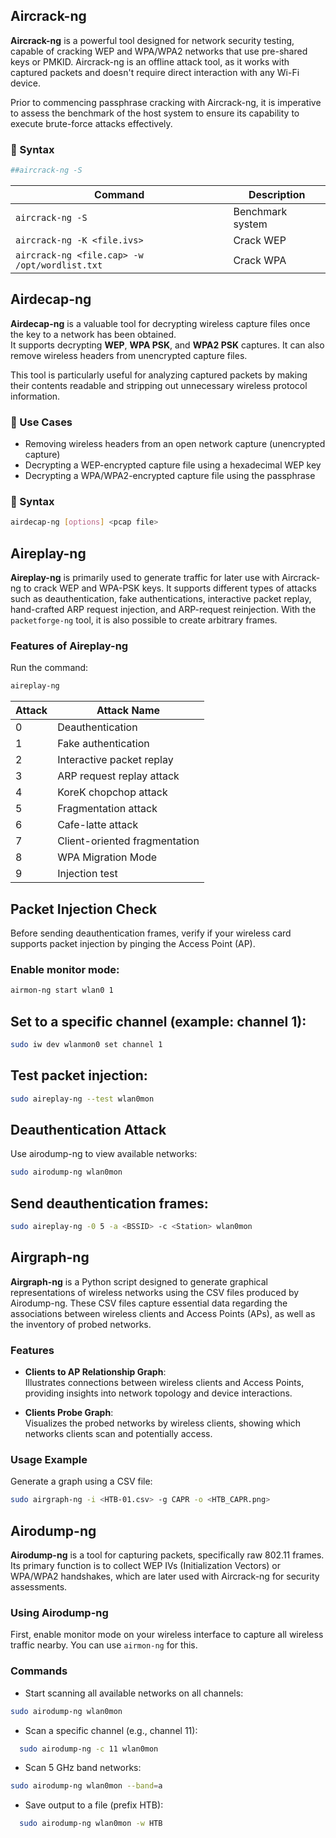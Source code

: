 ## Aircrack-ng

**Aircrack-ng** is a powerful tool designed for network security testing, capable of cracking WEP and WPA/WPA2 networks that use pre-shared keys or PMKID. Aircrack-ng is an offline attack tool, as it works with captured packets and doesn't require direct interaction with any Wi-Fi device.

Prior to commencing passphrase cracking with Aircrack-ng, it is imperative to assess the benchmark of the host system to ensure its capability to execute brute-force attacks effectively.

### 📌 Syntax
```bash
##aircrack-ng -S
```

| Command                                           | Description         |
|---------------------------------------------------|---------------------|
| `aircrack-ng -S`                                  | Benchmark system    |
| `aircrack-ng -K <file.ivs>`                       | Crack WEP           |
| `aircrack-ng <file.cap> -w /opt/wordlist.txt`     | Crack WPA           |

## Airdecap-ng

**Airdecap-ng** is a valuable tool for decrypting wireless capture files once the key to a network has been obtained.  
It supports decrypting **WEP**, **WPA PSK**, and **WPA2 PSK** captures. It can also remove wireless headers from unencrypted capture files.

This tool is particularly useful for analyzing captured packets by making their contents readable and stripping out unnecessary wireless protocol information.

### 🔧 Use Cases

- Removing wireless headers from an open network capture (unencrypted capture)
- Decrypting a WEP-encrypted capture file using a hexadecimal WEP key
- Decrypting a WPA/WPA2-encrypted capture file using the passphrase

### 📌 Syntax

```bash
airdecap-ng [options] <pcap file>
```
## Aireplay-ng

**Aireplay-ng** is primarily used to generate traffic for later use with Aircrack-ng to crack WEP and WPA-PSK keys. It supports different types of attacks such as deauthentication, fake authentications, interactive packet replay, hand-crafted ARP request injection, and ARP-request reinjection. With the `packetforge-ng` tool, it is also possible to create arbitrary frames.

### Features of Aireplay-ng

Run the command:

```bash
aireplay-ng
```
| Attack | Attack Name                    |
|--------|-------------------------------|
| 0      | Deauthentication              |
| 1      | Fake authentication           |
| 2      | Interactive packet replay     |
| 3      | ARP request replay attack     |
| 4      | KoreK chopchop attack         |
| 5      | Fragmentation attack          |
| 6      | Cafe-latte attack             |
| 7      | Client-oriented fragmentation |
| 8      | WPA Migration Mode            |
| 9      | Injection test                |

## Packet Injection Check

Before sending deauthentication frames, verify if your wireless card supports packet injection by pinging the Access Point (AP).

### Enable monitor mode:

```bash
airmon-ng start wlan0 1
```
## Set to a specific channel (example: channel 1):
```bash
sudo iw dev wlanmon0 set channel 1
```
## Test packet injection:
```bash
sudo aireplay-ng --test wlan0mon
```
## Deauthentication Attack
Use airodump-ng to view available networks:
```bash
sudo airodump-ng wlan0mon
```
## Send deauthentication frames:
```bash
sudo aireplay-ng -0 5 -a <BSSID> -c <Station> wlan0mon
```

## Airgraph-ng

**Airgraph-ng** is a Python script designed to generate graphical representations of wireless networks using the CSV files produced by Airodump-ng. These CSV files capture essential data regarding the associations between wireless clients and Access Points (APs), as well as the inventory of probed networks.

### Features

- **Clients to AP Relationship Graph**:  
  Illustrates connections between wireless clients and Access Points, providing insights into network topology and device interactions.

- **Clients Probe Graph**:  
  Visualizes the probed networks by wireless clients, showing which networks clients scan and potentially access.

### Usage Example

Generate a graph using a CSV file:

```bash
sudo airgraph-ng -i <HTB-01.csv> -g CAPR -o <HTB_CAPR.png>
```

## Airodump-ng

**Airodump-ng** is a tool for capturing packets, specifically raw 802.11 frames. Its primary function is to collect WEP IVs (Initialization Vectors) or WPA/WPA2 handshakes, which are later used with Aircrack-ng for security assessments.

### Using Airodump-ng

First, enable monitor mode on your wireless interface to capture all wireless traffic nearby. You can use `airmon-ng` for this.

### Commands

- Start scanning all available networks on all channels:

```bash
sudo airodump-ng wlan0mon
```
- Scan a specific channel (e.g., channel 11):
```bash
  sudo airodump-ng -c 11 wlan0mon
```
- Scan 5 GHz band networks:
```bash
sudo airodump-ng wlan0mon --band=a
```
- Save output to a file (prefix HTB):
```bash
  sudo airodump-ng wlan0mon -w HTB
```
